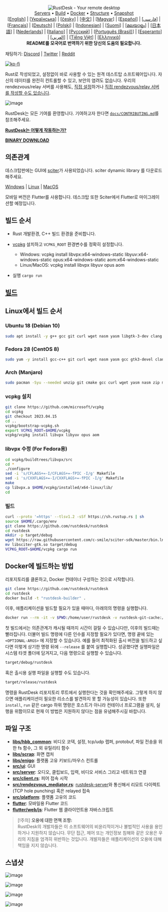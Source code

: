 <p align="center">
  <img src="../res/logo-header.svg" alt="RustDesk - Your remote desktop"><br>
  <a href="#free-public-servers">Servers</a> •
  <a href="#raw-steps-to-build">Build</a> •
  <a href="#how-to-build-with-docker">Docker</a> •
  <a href="#file-structure">Structure</a> •
  <a href="#snapshot">Snapshot</a><br>
  [<a href="../README.md">English</a>] | [<a href="README-UA.md">Українська</a>] | [<a href="README-CS.md">česky</a>] | [<a href="README-ZH.md">中文</a>] | [<a href="README-HU.md">Magyar</a>] | [<a href="README-ES.md">Español</a>] | [<a href="README-FA.md">فارسی</a>] | [<a href="README-FR.md">Français</a>] | [<a href="README-DE.md">Deutsch</a>] | [<a href="README-PL.md">Polski</a>] | [<a href="README-ID.md">Indonesian</a>] | [<a href="README-FI.md">Suomi</a>] | [<a href="README-ML.md">മലയാളം</a>] | [<a href="README-JP.md">日本語</a>] | [<a href="README-NL.md">Nederlands</a>] | [<a href="README-IT.md">Italiano</a>] | [<a href="README-RU.md">Русский</a>] | [<a href="README-PTBR.md">Português (Brasil)</a>] | [<a href="README-EO.md">Esperanto</a>] | [<a href="README-AR.md">العربي</a>] | [<a href="README-VN.md">Tiếng Việt</a>] | [<a href="README-GR.md">Ελληνικά</a>]<br>
  <b>README를 모국어로 번역하기 위한 당신의 도움의 필요합니다.</b>
</p>

채팅하기: [Discord](https://discord.gg/nDceKgxnkV) | [Twitter](https://twitter.com/rustdesk) | [Reddit](https://www.reddit.com/r/rustdesk)


[![ko-fi](https://ko-fi.com/img/githubbutton_sm.svg)](https://ko-fi.com/I2I04VU09)

Rust로 작성되었고, 설정없이 바로 사용할 수 있는 원격 데스트탑 소프트웨어입니다. 자신의 데이터를 완전히 컨트롤할 수 있고, 보안의 염려도 없습니다. 우리의 rendezvous/relay 서버를 사용해도, [직접 설정](https://desk.redlk.com/server)하거나 [직접 rendezvous/relay 서버를 작성할 수도 있습니다](https://github.com/rustdesk/rustdesk-server-demo).

![image](https://user-images.githubusercontent.com/71636191/171661982-430285f0-2e12-4b1d-9957-4a58e375304d.png)

RustDesk는 모든 기여를 환영합니다. 기여하고자 한다면 [`docs/CONTRIBUTING.md`](CONTRIBUTING.md)를 참조해주세요.

[**RustDesk는 어떻게 작동하는가?**](https://github.com/rustdesk/rustdesk/wiki/How-does-RustDesk-work%3F)

[**BINARY DOWNLOAD**](https://github.com/rustdesk/rustdesk/releases)

## 의존관계

데스크탑판에는 GUI에 [sciter](https://sciter.com/)가 사용되었습니다. sciter dynamic library 를 다운로드해주세요. 

[Windows](https://raw.githubusercontent.com/c-smile/sciter-sdk/master/bin.win/x64/sciter.dll) |
[Linux](https://raw.githubusercontent.com/c-smile/sciter-sdk/master/bin.lnx/x64/libsciter-gtk.so) |
[MacOS](https://raw.githubusercontent.com/c-smile/sciter-sdk/master/bin.osx/libsciter.dylib)

모바일 버전은 Flutter를 사용합니다. 데스크탑 또한 Sciter에서 Flutter로 마이그레이션할 예정입니다.

## 빌드 순서

- Rust 개발환경, C++ 빌드 환경을 준비합니다.

- [vcpkg](https://github.com/microsoft/vcpkg) 설치하고 `VCPKG_ROOT` 환경변수를 정확히 설정합니다.

  - Windows: vcpkg install libvpx:x64-windows-static libyuv:x64-windows-static opus:x64-windows-static aom:x64-windows-static
  - Linux/MacOS: vcpkg install libvpx libyuv opus aom

- 실행 `cargo run`

## [빌드](https://desk.redlk.com/docs/en/dev/build/)

## Linux에서 빌드 순서

### Ubuntu 18 (Debian 10)

```sh
sudo apt install -y g++ gcc git curl wget nasm yasm libgtk-3-dev clang libxcb-randr0-dev libxdo-dev libxfixes-dev libxcb-shape0-dev libxcb-xfixes0-dev libasound2-dev libpulse-dev cmake
```

### Fedora 28 (CentOS 8)

```sh
sudo yum -y install gcc-c++ git curl wget nasm yasm gcc gtk3-devel clang libxcb-devel libxdo-devel libXfixes-devel pulseaudio-libs-devel cmake alsa-lib-devel
```

### Arch (Manjaro)

```sh
sudo pacman -Syu --needed unzip git cmake gcc curl wget yasm nasm zip make pkg-config clang gtk3 xdotool libxcb libxfixes alsa-lib pipewire
```

### vcpkg 설치

```sh
git clone https://github.com/microsoft/vcpkg
cd vcpkg
git checkout 2023.04.15
cd ..
vcpkg/bootstrap-vcpkg.sh
export VCPKG_ROOT=$HOME/vcpkg
vcpkg/vcpkg install libvpx libyuv opus aom
```

### libvpx 수정 (For Fedora용)

```sh
cd vcpkg/buildtrees/libvpx/src
cd *
./configure
sed -i 's/CFLAGS+=-I/CFLAGS+=-fPIC -I/g' Makefile
sed -i 's/CXXFLAGS+=-I/CXXFLAGS+=-fPIC -I/g' Makefile
make
cp libvpx.a $HOME/vcpkg/installed/x64-linux/lib/
cd
```

### 빌드

```sh
curl --proto '=https' --tlsv1.2 -sSf https://sh.rustup.rs | sh
source $HOME/.cargo/env
git clone https://github.com/rustdesk/rustdesk
cd rustdesk
mkdir -p target/debug
wget https://raw.githubusercontent.com/c-smile/sciter-sdk/master/bin.lnx/x64/libsciter-gtk.so
mv libsciter-gtk.so target/debug
VCPKG_ROOT=$HOME/vcpkg cargo run
```

## Docker에 빌드하는 방법

리포지토리를 클론하고, Docker 컨테이너 구성하는 것으로 시작합니다.

```sh
git clone https://github.com/rustdesk/rustdesk
cd rustdesk
docker build -t "rustdesk-builder" .
```

이후, 애플리케이션을 빌드할 필요가 있을 때마다, 아래의의 명령을 실행합니다.

```sh
docker run --rm -it -v $PWD:/home/user/rustdesk -v rustdesk-git-cache:/home/user/.cargo/git -v rustdesk-registry-cache:/home/user/.cargo/registry -e PUID="$(id -u)" -e PGID="$(id -g)" rustdesk-builder
```

첫 빌드에서는 의존관계가 캐시될 때까지 시간이 걸릴 수 있습니다만, 이후의 빌드때는 빨라집니다. 더불어 빌드 명령에 다른 인수를 지정할 필요가 있다면, 명령 끝에 있는 `<OPTIONAL-ARGS>` 에 지정할 수 있습니다. 예를 들어 최적화된 출시 버전을 빌드하고 싶다면 이렇게 상기한 명령 뒤에 `--release` 를 붙여 실행합니다. 성공했다면 실행파일은 시스템 타겟 폴더에 담겨지고, 다음 명령으로 실행할 수 있습니다.

```sh
target/debug/rustdesk
```

혹은 출시용 실행 파일을 실행할 수도 있습니다.

```sh
target/release/rustdesk
```

명령을 RustDesk 리포지토리 루트에서 실행한다는 것을 확인해주세요. 그렇게 하지 않으면 애플리케이션이 필요한 리소스를 발견하지 못 할 가능성이 있습니다. 또한 `install`, `run` 같은 cargo 하위 명령은 호스트가 아니라 컨테이너 프로그램을 설치, 실행을 위함이므로 현재 이 방법은 지원하지 않다는 점을 유념해주시길 바랍니다.

## 파일 구조

- **[libs/hbb_common](https://github.com/rustdesk/rustdesk/tree/master/libs/hbb_common)**: 비디오 코덱, 설정, tcp/udp 랩퍼, protobuf, 파일 전송을 위한 fs 함수, 그 외 유틸리티 함수
- **[libs/scrap](https://github.com/rustdesk/rustdesk/tree/master/libs/scrap)**: 화면 캡처
- **[libs/enigo](https://github.com/rustdesk/rustdesk/tree/master/libs/enigo)**: 플랫폼 고유 키보드/마우스 컨트롤
- **[src/ui](https://github.com/rustdesk/rustdesk/tree/master/src/ui)**: GUI
- **[src/server](https://github.com/rustdesk/rustdesk/tree/master/src/server)**: 오디오, 클립보드, 입력, 비디오 서비스 그리고 네트워크 연결
- **[src/client.rs](https://github.com/rustdesk/rustdesk/tree/master/src/client.rs)**: 피어 접속 시작
- **[src/rendezvous_mediator.rs](https://github.com/rustdesk/rustdesk/tree/master/src/rendezvous_mediator.rs)**: [rustdesk-server](https://github.com/rustdesk/rustdesk-server)와 통신해서 리모트 다이렉트 (TCP hole punching) 혹은 relayed 접속
- **[src/platform](https://github.com/rustdesk/rustdesk/tree/master/src/platform)**: 플랫폼 고유의 코드
- **[flutter](https://github.com/rustdesk/rustdesk/tree/master/flutter)**: 모바일용 Flutter 코드
- **[flutter/web/js](https://github.com/rustdesk/rustdesk/tree/master/flutter/web/js)**: Flutter 웹 클라이언트용 자바스크립트

> [!주의]
> **오용에 대한 면책 조항:** <br>
> RustDesk의 개발자들은 이 소프트웨어의 비윤리적이거나 불법적인 사용을 용인하거나 지원하지 않습니다. 무단 접근, 제어 또는 개인정보 침해와 같은 오용은 우리의 지침을 엄격히 위반하는 것입니다. 개발자들은 애플리케이션의 오용에 대해 책임을 지지 않습니다.

## 스냅샷

![image](https://user-images.githubusercontent.com/71636191/113112362-ae4deb80-923b-11eb-957d-ff88daad4f06.png)

![image](https://user-images.githubusercontent.com/71636191/113112619-f705a480-923b-11eb-911d-97e984ef52b6.png)

![image](https://user-images.githubusercontent.com/71636191/113112857-3fbd5d80-923c-11eb-9836-768325faf906.png)

![image](https://user-images.githubusercontent.com/71636191/135385039-38fdbd72-379a-422d-b97f-33df71fb1cec.png)

